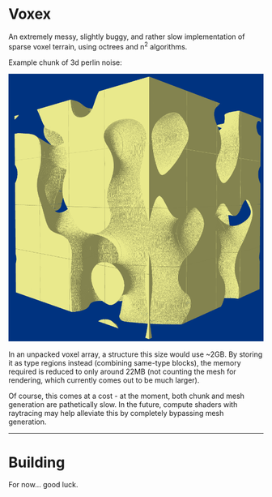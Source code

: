 # Voxex

An extremely messy, slightly buggy, and rather slow implementation of sparse voxel terrain, using octrees and n<sup>2</sup> algorithms.

Example chunk of 3d perlin noise:

![Example noise](exampleNoise.png)

In an unpacked voxel array, a structure this size would use ~2GB. By storing it as type regions instead (combining same-type blocks), the memory required is reduced to only around 22MB (not counting the mesh for rendering, which currently comes out to be much larger).

Of course, this comes at a cost - at the moment, both chunk and mesh generation are pathetically slow. In the future, compute shaders with raytracing may help alleviate this by completely bypassing mesh generation.

---

# Building

For now... good luck.
